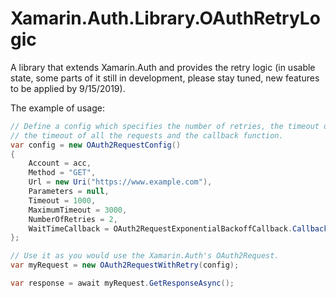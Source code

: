 # Xamarin.Auth.Library.OAuthRetryLogic
A library that extends Xamarin.Auth and provides the retry logic (in usable state, some parts of it still in development, please stay tuned, new features to be applied by 9/15/2019).

The example of usage:
```csharp
// Define a config which specifies the number of retries, the timeout of a single request, 
// the timeout of all the requests and the callback function.
var config = new OAuth2RequestConfig()
{
    Account = acc,
    Method = "GET",
    Url = new Uri("https://www.example.com"),
    Parameters = null,
    Timeout = 1000,
    MaximumTimeout = 3000,
    NumberOfRetries = 2,
    WaitTimeCallback = OAuth2RequestExponentialBackoffCallback.Callback
};

// Use it as you would use the Xamarin.Auth's OAuth2Request.
var myRequest = new OAuth2RequestWithRetry(config);

var response = await myRequest.GetResponseAsync();
```

